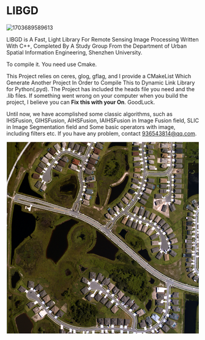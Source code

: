 # LIBGD

![1703689589613](D:\LearnRS\LearnRS\1703689589613.png)

LIBGD is A Fast, Light Library For Remote Sensing Image Processing Written With C++, Completed By A Study Group From the Department of Urban Spatial Information Engineering, Shenzhen University.

To compile it. You need use Cmake.

This Project  relies on ceres, glog, gflag, and I provide a CMakeList Which Generate Another Project In Order to Compile This to Dynamic Link Library for Python(.pyd). The Project has included the heads file you need and the .lib files. If something went wrong on your computer when you build the project, I believe you can **Fix this with your On**. GoodLuck.

Until now, we have acomplished some classic algorithms, such as IHSFusion, GIHSFusion, AIHSFusion, IAIHSFusion in Image Fusion field, SLIC in Image Segmentation field and Some basic operators with image, including filters etc. If you have any problem, contact 936543814@qq.com. 

![1703689221587](1703689221587.png)